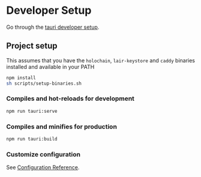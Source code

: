 # Developer Setup

Go through the [tauri developer setup](https://tauri.studio/en/docs/getting-started/intro#setting-up-your-environment).

## Project setup

This assumes that you have the `holochain`, `lair-keystore` and `caddy` binaries installed and available in your PATH

```bash
npm install
sh scripts/setup-binaries.sh
```

### Compiles and hot-reloads for development

```bash
npm run tauri:serve
```

### Compiles and minifies for production

```bash
npm run tauri:build
```

### Customize configuration

See [Configuration Reference](https://cli.vuejs.org/config/).

